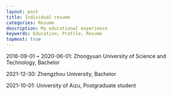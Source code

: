 ```yaml
---
layout: post
title: Individual resume
categories: Resume
description: My educational experience
keywords: Education, Profile, Resume
topmost: true
---
```



2016-09-01 ~ 2020-06-01: Zhongyuan University of Science and Technology, Bachelor    

2021-12-30:              Zhengzhou University,                           Bachelor    

2021-10-01:              University of Aizu,                             Postgraduate student    

